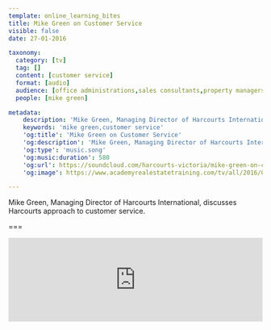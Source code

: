 ```yaml
---
template: online_learning_bites
title: Mike Green on Customer Service
visible: false
date: 27-01-2016

taxonomy:
  category: [tv]
  tag: []
  content: [customer service]
  format: [audio]
  audience: [office administrations,sales consultants,property managers,business owners,managers]
  people: [mike green]

metadata:
    description: 'Mike Green, Managing Director of Harcourts International, discusses Harcourts approach to customer service.'
    keywords: 'mike green,customer service'
    'og:title': 'Mike Green on Customer Service'
    'og:description': 'Mike Green, Managing Director of Harcourts International, discusses Harcourts approach to customer service.'
    'og:type': 'music.song'
    'og:music:duration': 580
    'og:url': https://soundcloud.com/harcourts-victoria/mike-green-on-customer-service
    'og:image': https://www.academyrealestatetraining.com/tv/all/2016/01/27/mike-green/mike-green.jpg

---
```


Mike Green, Managing Director of Harcourts International, discusses Harcourts approach to customer service.

===

<iframe width="100%" height="166" scrolling="no" frameborder="no" src="https://w.soundcloud.com/player/?url=https%3A//api.soundcloud.com/tracks/244124704&amp;color=ff5500&amp;auto_play=false&amp;hide_related=false&amp;show_comments=true&amp;show_user=true&amp;show_reposts=false"></iframe>
